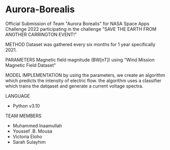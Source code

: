# Aurora-Borealis
Official Submission of Team "Aurora Borealis" for NASA Space Apps Challenge 2022 participating in the challenge "SAVE THE EARTH FROM ANOTHER CARRINGTON EVENT!"


METHOD
Dataset was gathered every six months for 1 year specifically 2021.

PARAMETERS
Magnetic field magnitude (BW[nT]) using "Wind Mission Magnetic Field Dataset"

MODEL IMPLEMENTATION
by using the parameters, we create an algorithm which predicts the intensity of electric flow. the algorithm uses a classifier which trains the datqaset and generate a current voltage spectra. 

LANGUAGE 
- Python v3.10

TEAM MEMBERS
- Muhammed Inaamullah
- Youssef .B. Mousa
- Victoria Eloho
- Sarah Sulayhim
